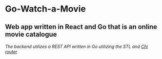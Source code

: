 # Go-Watch-a-Movie
## Web app written in React and Go that is an online movie catalogue
###### The backend utilizes a REST API written in Go utilizing the STL and [Chi router](https://github.com/go-chi/chi)
